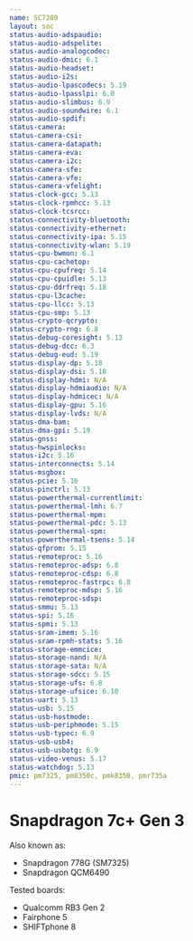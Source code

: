 ```yaml
---
name: SC7280
layout: soc
status-audio-adspaudio:
status-audio-adspelite:
status-audio-analogcodec:
status-audio-dmic: 6.1
status-audio-headset:
status-audio-i2s:
status-audio-lpascodecs: 5.19
status-audio-lpasslpi: 6.0
status-audio-slimbus: 6.9
status-audio-soundwire: 6.1
status-audio-spdif:
status-camera:
status-camera-csi:
status-camera-datapath:
status-camera-eva:
status-camera-i2c:
status-camera-sfe:
status-camera-vfe:
status-camera-vfelight:
status-clock-gcc: 5.13
status-clock-rpmhcc: 5.13
status-clock-tcsrcc:
status-connectivity-bluetooth:
status-connectivity-ethernet:
status-connectivity-ipa: 5.15
status-connectivity-wlan: 5.19
status-cpu-bwmon: 6.1
status-cpu-cachetop:
status-cpu-cpufreq: 5.14
status-cpu-cpuidle: 5.13
status-cpu-ddrfreq: 5.18
status-cpu-l3cache:
status-cpu-llcc: 5.13
status-cpu-smp: 5.13
status-crypto-qcrypto:
status-crypto-rng: 6.8
status-debug-coresight: 5.13
status-debug-dcc: 6.3
status-debug-eud: 5.19
status-display-dp: 5.18
status-display-dsi: 5.18
status-display-hdmi: N/A
status-display-hdmiaudio: N/A
status-display-hdmicec: N/A
status-display-gpu: 5.16
status-display-lvds: N/A
status-dma-bam:
status-dma-gpi: 5.19
status-gnss:
status-hwspinlocks:
status-i2c: 5.16
status-interconnects: 5.14
status-msgbox:
status-pcie: 5.16
status-pinctrl: 5.13
status-powerthermal-currentlimit:
status-powerthermal-lmh: 6.7
status-powerthermal-mpm:
status-powerthermal-pdc: 5.13
status-powerthermal-spm:
status-powerthermal-tsens: 5.14
status-qfprom: 5.15
status-remoteproc: 5.16
status-remoteproc-adsp: 6.8
status-remoteproc-cdsp: 6.8
status-remoteproc-fastrpc: 6.8
status-remoteproc-mdsp: 5.16
status-remoteproc-sdsp:
status-smmu: 5.13
status-spi: 5.16
status-spmi: 5.13
status-sram-imem: 5.16
status-sram-rpmh-stats: 5.16
status-storage-emmcice:
status-storage-nand: N/A
status-storage-sata: N/A
status-storage-sdcc: 5.15
status-storage-ufs: 6.8
status-storage-ufsice: 6.10
status-uart: 5.13
status-usb: 5.15
status-usb-hostmode:
status-usb-periphmode: 5.15
status-usb-typec: 6.9
status-usb-usb4:
status-usb-usbotg: 6.9
status-video-venus: 5.17
status-watchdog: 5.13
pmic: pm7325, pm8350c, pmk8350, pmr735a
---
```

# Snapdragon 7c+ Gen 3

Also known as:

* Snapdragon 778G (SM7325)
* Snapdragon QCM6490

Tested boards:

* Qualcomm RB3 Gen 2
* Fairphone 5
* SHIFTphone 8
